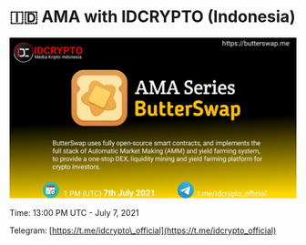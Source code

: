 # 🇮🇩 AMA with IDCRYPTO \(Indonesia\)

![](../../.gitbook/assets/ama_idcrypto.jpg)

Time: 13:00 PM UTC - July 7, 2021

Telegram: [https://t.me/idcrypto\_official](https://t.me/idcrypto_official)

